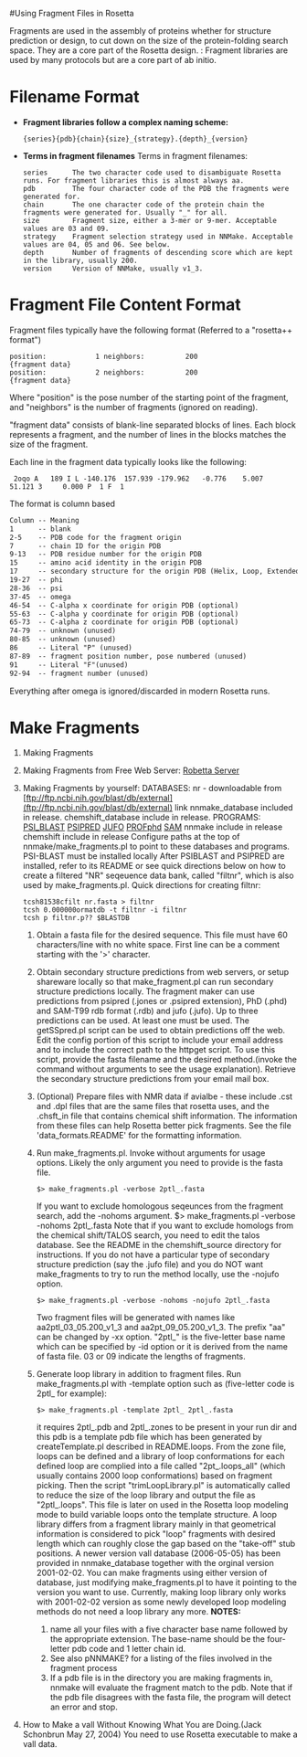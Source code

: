 #Using Fragment Files in Rosetta

Fragments are used in the assembly of proteins whether for structure prediction or design, to cut down on the size of the protein-folding search space. They are a core part of the Rosetta design. : Fragment libraries are used by many protocols but are a core part of ab initio.

Filename Format
======

-   **Fragment libraries follow a complex naming scheme:**

    ```
    {series}{pdb}{chain}{size}_{strategy}.{depth}_{version}
    ```

-   **Terms in fragment filenames** Terms in fragment filenames:

    ```
    series      The two character code used to disambiguate Rosetta runs. For fragment libraries this is almost always aa.
    pdb         The four character code of the PDB the fragments were generated for.
    chain       The one character code of the protein chain the fragments were generated for. Usually "_" for all.
    size        Fragment size, either a 3-mer or 9-mer. Acceptable values are 03 and 09.
    strategy    Fragment selection strategy used in NNMake. Acceptable values are 04, 05 and 06. See below.
    depth       Number of fragments of descending score which are kept in the library, usually 200.
    version     Version of NNMake, usually v1_3.
    ```

Fragment File Content Format
============================

Fragment files typically have the following format (Referred to a "rosetta++ format")

```
position:            1 neighbors:          200
{fragment data}
position:            2 neighbors:          200
{fragment data}
```

Where "position" is the pose number of the starting point of the fragment, and "neighbors" is the number of fragments (ignored on reading).

"fragment data" consists of blank-line separated blocks of lines. Each block represents a fragment, and the number of lines in the blocks matches the size of the fragment.

Each line in the fragment data typically looks like the following:

```
 2oqo A   189 I L -140.176  157.939 -179.962   -0.776    5.007    51.121 3     0.000 P  1 F  1
```

The format is column based

```html
Column -- Meaning
1      -- blank
2-5    -- PDB code for the fragment origin
7      -- chain ID for the origin PDB
9-13   -- PDB residue number for the origin PDB
15     -- amino acid identity in the origin PDB
17     -- secondary structure for the origin PDB (Helix, Loop, Extended/beta)
19-27  -- phi
28-36  -- psi
37-45  -- omega
46-54  -- C-alpha x coordinate for origin PDB (optional)
55-63  -- C-alpha y coordinate for origin PDB (optional)
65-73  -- C-alpha z coordinate for origin PDB (optional)
74-79  -- unknown (unused)
80-85  -- unknown (unused)
86     -- Literal "P" (unused)
87-89  -- fragment position number, pose numbered (unused)
91     -- Literal "F"(unused)
92-94  -- fragment number (unused)
```

Everything after omega is ignored/discarded in modern Rosetta runs.

Make Fragments
==============

1.  Making Fragments
2.  Making Fragments from Free Web Server: [Robetta Server](http://robetta.bakerlab.org/)
3.  Making Fragments by yourself: DATABASES: nr - downloadable from [ftp://ftp.ncbi.nih.gov/blast/db/external](ftp://ftp.ncbi.nih.gov/blast/db/external) link nnmake\_database included in release. chemshift\_database include in release. PROGRAMS: [PSI\_BLAST](ftp://ftp.ncbi.nih.gov/blast/executables/release/) [PSIPRED](http://bioinf.cs.ucl.ac.uk/psipred/) [JUFO](http://www.meilerlab.org/) [PROFphd](http://www.predictprotein.org/newwebsite/download/index.php) [SAM](http://www.soe.ucsc.edu/research/compbio/sam.html) nnmake include in release chemshift include in release Configure paths at the top of nnmake/make\_fragments.pl to point to these databases and programs. PSI-BLAST must be installed locally After PSIBLAST and PSIPRED are installed, refer to its README or see quick directions below on how to create a filtered "NR" seqeuence data bank, called "filtnr", which is also used by make\_fragments.pl. Quick directions for creating filtnr:

    ```
    tcsh81538cfilt nr.fasta > filtnr
    tcsh 0.000000ormatdb -t filtnr -i filtnr
    tcsh p filtnr.p?? $BLASTDB
    ```

    1.  Obtain a fasta file for the desired sequence. This file must have 60 characters/line with no white space. First line can be a comment starting with the '\>' character.
    2.  Obtain secondary structure predictions from web servers, or setup shareware locally so that make\_fragment.pl can run secondary structure predictions locally. The fragment maker can use predictions from psipred (.jones or .psipred extension), PhD (.phd) and SAM-T99 rdb format (.rdb) and jufo (.jufo). Up to three predictions can be used. At least one must be used. The getSSpred.pl script can be used to obtain predictions off the web. Edit the config portion of this script to include your email address and to include the correct path to the httpget script. To use this script, provide the fasta filename and the desired method.(invoke the command without arguments to see the usage explanation). Retrieve the secondary structure predictions from your email mail box.
    3.  (Optional) Prepare files with NMR data if avialbe - these include .cst and .dpl files that are the same files that rosetta uses, and the .chsft\_in file that contains chemical shift information. The information from these files can help Rosetta better pick fragments. See the file 'data\_formats.README' for the formatting information.
    4.  Run make\_fragments.pl. Invoke without arguments for usage options. Likely the only argument you need to provide is the fasta file.

        ```
        $> make_fragments.pl -verbose 2ptl_.fasta
        ```

        If you want to exclude homologous seqeunces from the fragment search, add the -nohoms argument. \$\> make\_fragments.pl -verbose -nohoms 2ptl\_.fasta Note that if you want to exclude homologs from the chemical shift/TALOS search, you need to edit the talos database. See the README in the chemshift\_source directory for instructions. If you do not have a particular type of secondary structure prediction (say the .jufo file) and you do NOT want make\_fragments to try to run the method locally, use the -nojufo option.

        ```
        $> make_fragments.pl -verbose -nohoms -nojufo 2ptl_.fasta
        ```

        Two fragment files will be generated with names like aa2ptl\_03\_05.200\_v1\_3 and aa2pt\_09\_05.200\_v1\_3. The prefix "aa" can be changed by -xx option. "2ptl\_" is the five-letter base name which can be specified by -id option or it is derived from the name of fasta file. 03 or 09 indicate the lengths of fragments.

    5.  Generate loop library in addition to fragment files. Run make\_fragments.pl with -template option such as (five-letter code is 2ptl\_ for example):

        ```
        $> make_fragments.pl -template 2ptl_ 2ptl_.fasta
        ```

        it requires 2ptl\_.pdb and 2ptl\_.zones to be present in your run dir and this pdb is a template pdb file which has been generated by createTemplate.pl described in README.loops. From the zone file, loops can be defined and a library of loop conformations for each defined loop are complied into a file called "2pt\_.loops\_all" (which usually contains 2000 loop conformations) based on fragment picking. Then the script "trimLoopLibrary.pl" is automatically called to reduce the size of the loop library and output the file as "2ptl\_.loops". This file is later on used in the Rosetta loop modeling mode to build variable loops onto the template structure. A loop library differs from a fragment library mainly in that geometrical information is considered to pick "loop" fragments with desired length which can roughly close the gap based on the "take-off" stub positions. A newer version vall database (2006-05-05) has been provided in nnmake\_database together with the orginal version 2001-02-02. You can make fragments using either version of database, just modifying make\_fragments.pl to have it pointing to the version you want to use. Currently, making loop library only works with 2001-02-02 version as some newly developed loop modeling methods do not need a loop library any more. **NOTES:**

        1.  name all your files with a five character base name followed by the appropriate extension. The base-name should be the four-letter pdb code and 1 letter chain id.
        2.  See also pNNMAKE? for a listing of the files involved in the fragment process
        3.  If a pdb file is in the directory you are making fragments in, nnmake will evaluate the fragment match to the pdb. Note that if the pdb file disagrees with the fasta file, the program will detect an error and stop.

4.  How to Make a vall Without Knowing What You are Doing.(Jack Schonbrun May 27, 2004) You need to use Rosetta executable to make a vall data.

